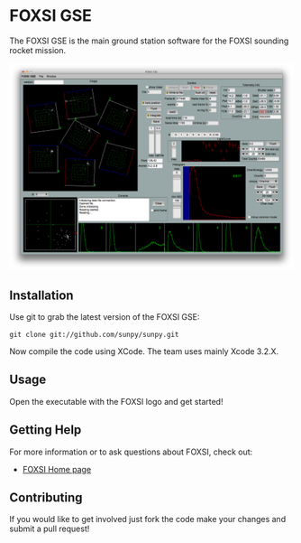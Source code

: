 FOXSI GSE
=========

The FOXSI GSE is the main ground station software for the FOXSI sounding rocket mission.

![](https://raw.githubusercontent.com/ehsteve/foxsigse/master/Resources/screenshot.png)

Installation
------------

Use git to grab the latest version of the FOXSI GSE:

    git clone git://github.com/sunpy/sunpy.git

Now compile the code using XCode. The team uses mainly Xcode 3.2.X.

Usage
-----

Open the executable with the FOXSI logo and get started!

Getting Help
------------

For more information or to ask questions about FOXSI, check out:

 * [FOXSI Home page](http://schriste.wordpress.com/foxsi/)

Contributing
------------

If you would like to get involved just fork the code make your changes
and submit a pull request!


